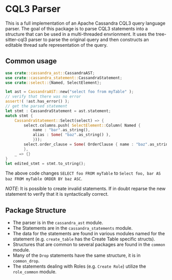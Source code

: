 # CQL3 Parser

This is a full implementation of an Apache Cassandra CQL3 query language parser.
The goal of this package is to parse CQL3 statements into a structure that can be used in a 
multi-threaded envrionment.  It uses the tree-sitter-cql3 parser to parse the original query and
then constructs an editable thread safe representation of the query.


## Common usage

```rust
use crate::cassandra_ast::CassandraAST;
use crate::cassandra_statement::CassandraStatement;
use crate::select::{Named, SelectElement};

let ast = CassandraAST::new("select foo from myTable" );
// verify that there was no error
assert!( !ast.has_error() );
// get the parsed statement
let stmt : CassandraStatement = ast.statement;
match stmt {
    CassandraStatement::Select(select) => {
        select.columns.push( SelectElement::Column( Named {
            name : "bar".as_string(),
            alias : Some( "baz".as_string() ),
            }));
        select.order_clause = Some( OrderClause { name : "baz".as_string() } );
        },
    _ => {}
}
let edited_stmt = stmt.to_string();
```

The above code changes `SELECT foo FROM myTable` to `Select foo, bar AS baz FROM myTable ORDER BY baz ASC`.

*_NOTE_*: It is possible to create invalid statements.  If in doubt reparse the new statement to verify that it is syntactically correct.

## Package Structure

 * The parser is in the `cassandra_ast` module.
 * The Statements are in the `cassandra_statements` module.
 * The data for the statements are found in various modules named for the statement (e.g. `create_table` has the Create Table specific structs).
 * Structures that are common to several packages are found in the `common` module.
 * Many of the `Drop` statements have the same structure, it is in `common_drop`.
 * The statements dealing with Roles (e.g. `Create Role`) utilize the `role_common` module.

